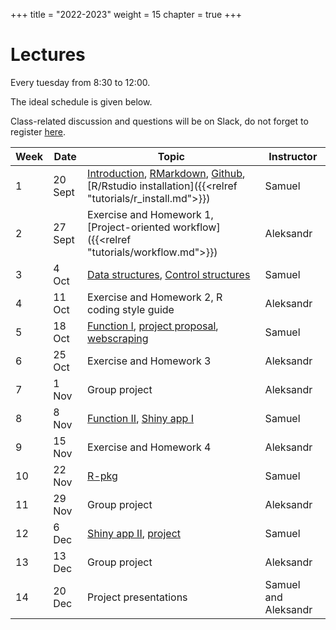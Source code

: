 +++
title = "2022-2023"
weight = 15
chapter = true
+++

# Lectures

Every tuesday from 8:30 to 12:00.

The ideal schedule is given below. 

Class-related discussion and questions will be on Slack, do not forget to register [here](https://shiny.samorso.ch/fillingform/).

| Week | Date | Topic | Instructor |   
|---|---|---|---|   
| 1 | 20 Sept | [Introduction](https://ptds2022.github.io/class/lecture01), [RMarkdown](https://ptds2022.github.io/class/lecture02_markdown), [Github](https://ptds2022.github.io/class/lecture03_github), [R/Rstudio installation]({{<relref "tutorials/r_install.md">}}) | Samuel |   
| 2 | 27 Sept | Exercise and Homework 1, [Project-oriented workflow]({{<relref "tutorials/workflow.md">}}) | Aleksandr |
| 3 | 4 Oct | [Data structures](https://ptds2022.github.io/class/lecture04_datastructure), [Control structures](https://ptds2022.github.io/class/lecture05_controlstructure) | Samuel |
| 4 | 11 Oct | Exercise and Homework 2, R coding style guide | Aleksandr |
| 5 | 18 Oct | [Function I](https://ptds2022.github.io/class/lecture06_function), [project proposal](https://ptds2022.github.io/class/lecture07_project), [webscraping](https://ptds2022.github.io/class/lecture07_scrap) | Samuel |
| 6 | 25 Oct | Exercise and Homework 3 | Aleksandr | 
| 7 | 1 Nov | Group project | Aleksandr |
| 8 | 8 Nov| [Function II](https://ptds2022.github.io/class/lecture08_function), [Shiny app I](https://ptds2022.github.io/class/lecture09_shiny) | Samuel |
| 9 | 15 Nov | Exercise and Homework 4 | Aleksandr |
| 10 | 22 Nov | [R-pkg](https://ptds2022.github.io/class/lecture10_pkg) | Samuel |
| 11 | 29 Nov | Group project | Aleksandr |
| 12 | 6 Dec | [Shiny app II](https://ptds2022.github.io/class/lecture11_shiny2), [project](https://ptds2022.github.io/class/lecture12_project) | Samuel | 
| 13 | 13 Dec | Group project | Aleksandr | 
| 14 | 20 Dec | Project presentations | Samuel and Aleksandr| 

